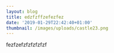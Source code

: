 ```yaml
---
layout: blog
title: edzfzffzefezfez
date: '2019-01-29T22:42:40+01:00'
thumbnail: /images/uploads/castle23.png
---
```

fezfzefzfzfzfzfzf
